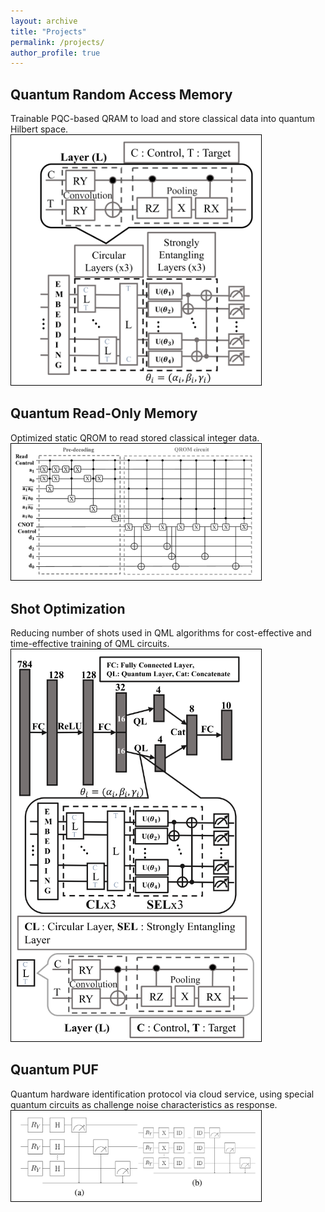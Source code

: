 ```yaml
---
layout: archive
title: "Projects"
permalink: /projects/
author_profile: true
---
```


Quantum Random Access Memory
-----
Trainable PQC-based QRAM to load and store classical data into quantum Hilbert space.
<br>
<img src="/images/qram_pqc.png" alt="QRAM_PQC" width="400" style="border: 1px solid black;"/>

Quantum Read-Only Memory
-----
Optimized static QROM to read stored classical integer data. 
<br>
<img src="/images/optimized_qrom.png" alt="Opt_QROM" width="400" style="border: 1px solid black;"/>

Shot Optimization
-----
Reducing number of shots used in QML algorithms for cost-effective and time-effective training of QML circuits.
<br>
<img src="/images/shot_opt.png" alt="Shot_Opt" width="400" style="border: 1px solid black;"/>

Quantum PUF
-----
Quantum hardware identification protocol via cloud service, using special quantum circuits as challenge noise characteristics as response.
<br>
<img src="/images/quantum_puf.png" alt="Quantum_PUF" width="400" style="border: 1px solid black;"/>


